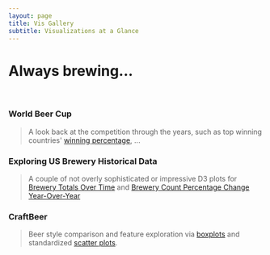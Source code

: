 ```yaml
---
layout: page
title: Vis Gallery
subtitle: Visualizations at a Glance
---
```


# Always brewing...

<br>

### World Beer Cup
> A look back at the competition through the years, such as top winning countries' [winning percentage](wbc_2016), ...
>

### Exploring US Brewery Historical Data
> A couple of not overly sophisticated or impressive D3 plots for [Brewery Totals Over Time](usb_d3_barchart1) and [Brewery Count Percentage Change Year-Over-Year](usb_d3_posneg)

### CraftBeer
> Beer style comparison and feature exploration via <a href="https://endlesspint8.shinyapps.io/cb_sh_bxplt/">boxplots</a> and standardized <a href="https://endlesspint8.shinyapps.io/cb_sh_sct/">scatter plots</a>.

